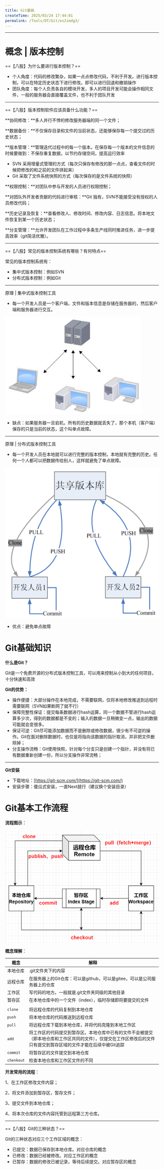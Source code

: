 ```yaml
---
title: Git基础
createTime: 2025/03/24 17:44:01
permalink: /Tools/DT/Git/es2imdg3/
---
```


---



# 概念 | 版本控制

==【八股】为什么要进行版本控制？==

- 个人角度：代码的修改繁杂，如果一点点修改代码，不利于开发。进行版本控制，可以在特定历史状态下进行修改。即可以进行回退和撤销操作
- 团队角度：每个人负责各自的模块开发，多人的项目开发可能会操作相同文件，一般的服务器会直接覆盖文件，也不利于团队开发

---

==【八股】版本控制软件应该具备什么功能？==

**协同修改：**多人并行不悖的修改服务器端的同一个文件；

**数据备份：**不仅保存目录和文件的当前状态，还能够保存每一个提交过的历史状态；

**版本管理：**管理迭代过程中的每一个版本。在保存每一个版本的文件信息的时候要做到：不保存重复数据，以节约存储空间，提高运行效率

- SVN 采用增量式管理的方式（每次只保存有修改的那一点点，查看文件的时候把修改的和之前的文件拼起来）
- Git 采取了文件系统快照的方式（每次保存的是文件系统的快照）

**权限控制：**对团队中参与开发的人员进行权限控制；

**对团队外开发者贡献的代码进行审核：**Git 独有，SVN不能接受没有授权的人员修改代码；

**历史记录及恢复：**查看修改人、修改时间、修改内容、日志信息。将本地文件恢复到某一个历史状态；

**分支管理：**允许开发团队在工作过程中多条生产线同时推进任务，进一步提高效率（git简洁优雅）。

---

==【八股】常见的版本控制系统有哪些？有何特点==

常见的版本控制系统有：

- 集中式版本控制：例如SVN
- 分布式版本控制：例如Git

---

原理 | 集中式版本控制工具

- 每一个开发人员是一个客户端，文件和版本信息是存储在服务器的，然后客户端和服务器进行交互。

![image-20240104164625349](./assets/image-20240104164625349.png)

- 缺点：如果服务器一旦宕机，所有的历史数据就丢失了，那个本机（客户端）保存的只是当前的状态，这个叫单点故障。

---

原理 | 分布式版本控制工具

- 每一个开发人员在本地就可以进行完整的版本控制，本地就有完整的历史。任何一个人都可以把数据传给别人，这样就避免了单点故障。

![image-20240104164819375](./assets/image-20240104164819375.png)

- 优点：避免单点故障

# Git基础知识

**什么是Git？**

Git是一个免费开源的分布式版本控制工具，可以用来控制从小到大的任何项目，十分快速和高效

**Git的优势：**

- 操作便捷：大部分操作在本地完成，不需要联网，仅将本地修改推送到远程时需要联网（SVN如果断网了就不行）
- 保障完整性保证：提交每条数据进行hash运算，同一个数据不管进行hash运算多少次，得到的数据都是不变的；输入的数据一旦稍微变一点，输出的数据可能就会变很多。
- 保证可逆：Git尽可能添加数据而不是删除或修改数据，很少有不可逆的操作。Git在面对删除数据时，也仅是将指向该数据的指针取消，并非把文件删除掉；
- 分支操作流畅：Git使用快照，针对每个分支只是创建一个指针，并没有将已有数据重新创建一份，所以分支操作非常流畅；

---

**Git安装**

- 下载地址：[https://git-scm.com/](https://git-scm.com/)
- 安装步骤：傻瓜式安装，一直Next就行（建议换个安装目录）

# Git基本工作流程

**流程图示**：

![image-20240104173257763](./assets/image-20240104173257763.png)

**概念理解**：

| 概念         | 解释                                                                                                                                                                      |
| ------------ | ------------------------------------------------------------------------------------------------------------------------------------------------------------------------- |
| 本地仓库     | .git文件夹下的内容                                                                                                                                                        |
| 远程仓库     | 在服务器上的Git仓库：可以是github，可以是gitee，可以是公司服务器上的仓库                                                                                                  |
| 工作区       | 写代码的地方。一般就是.git文件夹同级的其他目录                                                                                                                            |
| 暂存区       | 在本地仓库中的一个文件（index），临时存储即将要提交的文件                                                                                                                 |
|              |                                                                                                                                                                           |
| `clone`    | 将远程仓库的代码复制到本地仓库                                                                                                                                            |
| `push`     | 将本地仓库的代码推送到远程仓库                                                                                                                                            |
| `pull`     | 将远程仓库下载到本地仓库，并将代码克隆到本地工作区                                                                                                                        |
| `add`      | 将工作区的代码提交到暂存区。本地仓库中已有的文件不会被提交（即本地仓库和工作区共同的文件），仅提交在工作区修改后的文件<br />只有提交到暂存区域的文件才能在后续中被Git追踪 |
| `commit`   | 将暂存区的文件提交到本地仓库                                                                                                                                              |
| `chenkout` | 检查本地仓库和工作区文件的不同                                                                                                                                            |

**开发常用的流程**：

1、在工作区修改文件内容；

2、将文件添加到暂存区，暂存文件；

3、提交文件到本地仓库；

4、将本次仓库的文件内容托管到远程第三方仓库。

---

==【八股】Git的三种状态？==

Git的三种状态对应三个工作区域的概念：

- 已提交：数据已保存到本地仓库。对应仓库的概念
- 已修改：数据已经被修改。对应工作区的概念
- 已暂存：数据的修改已被记录，等待后续提交。对应暂存区的概念
